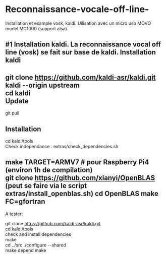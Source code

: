 # Reconnaissance-vocale-off-line-
Installation et example vosk, kaldi. 
Uilisation avec un micro usb MOVO model MC1000 (support alsa).

#1 Installation kaldi.
La reconnaissance vocal off line (vosk) se fait sur base de kaldi.
Installation kaldi  
------------------  
  git clone https://github.com/kaldi-asr/kaldi.git kaldi --origin upstream  
  cd kaldi  
Update  
------  
git pull  
  
Installation  
------------  
cd kaldi/tools  
Check independance : extras/check_dependencies.sh 
  
make TARGET=ARMV7     # pour Raspberry Pi4 (environ 1h de compilation)  
git clone https://github.com/xianyi/OpenBLAS  (peut se faire via le script extras/install_openblas.sh)
cd OpenBLAS 
make FC=gfortran  
--------------------------------------------  
A tester: 
  
git clone https://github.com/kaldi-asr/kaldi.git  
cd kaldi/tools  
check and install dependencies  
make  
cd ../src 
./configure --shared  
make depend 
make  
